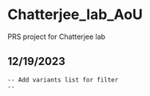 # Chatterjee_lab_AoU
PRS project for Chatterjee lab

## 12/19/2023
    -- Add variants list for filter
    -- 
